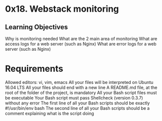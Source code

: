 # 0x18. Webstack monitoring

## Learning Objectives
Why is monitoring needed
What are the 2 main area of monitoring
What are access logs for a web server (such as Nginx)
What are error logs for a web server (such as Nginx)
# Requirements
Allowed editors: vi, vim, emacs
All your files will be interpreted on Ubuntu 16.04 LTS
All your files should end with a new line
A README.md file, at the root of the folder of the project, is mandatory
All your Bash script files must be executable
Your Bash script must pass Shellcheck (version 0.3.7) without any error
The first line of all your Bash scripts should be exactly #!/usr/bin/env bash
The second line of all your Bash scripts should be a comment explaining what is the script doing
